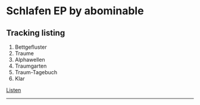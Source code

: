 # Schlafen EP by abominable

## Tracking listing
1. Bettgefluster
2. Traume
3. Alphawellen
4. Traumgarten
5. Traum-Tagebuch
6. Klar

[Listen](https://drmarkreuter.github.io/schlafenEP/)

---

